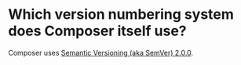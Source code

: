 # Which version numbering system does Composer itself use?
Composer uses [Semantic Versioning (aka SemVer)
2.0.0](https://semver.org/spec/v2.0.0.html).
